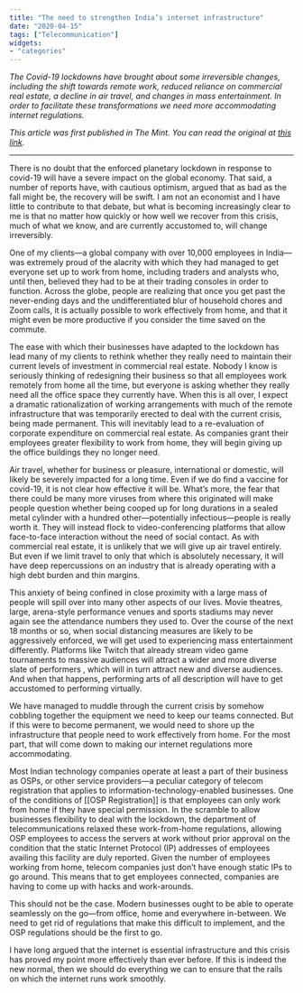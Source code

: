 ```yaml
---
title: "The need to strengthen India’s internet infrastructure"
date: "2020-04-15"
tags: ["Telecommunication"]
widgets: 
- "categories"
---
```


*The Covid-19 lockdowns have brought about some irreversible changes, including the shift towards remote work, reduced reliance on commercial real estate, a decline in air travel, and changes in mass entertainment. In order to facilitate these transformations we need more accommodating internet regulations.*
<!--more-->
*This article was first published in The Mint. You can read the original at [this link](https://www.livemint.com/opinion/columns/the-need-to-strengthen-india-s-internet-infrastructure-11586884148092.html).*

---

There is no doubt that the enforced planetary lockdown in response to covid-19 will have a severe impact on the global economy. That said, a number of reports have, with cautious optimism, argued that as bad as the fall might be, the recovery will be swift. I am not an economist and I have little to contribute to that debate, but what is becoming increasingly clear to me is that no matter how quickly or how well we recover from this crisis, much of what we know, and are currently accustomed to, will change irreversibly.

One of my clients—a global company with over 10,000 employees in India—was extremely proud of the alacrity with which they had managed to get everyone set up to work from home, including traders and analysts who, until then, believed they had to be at their trading consoles in order to function. Across the globe, people are realizing that once you get past the never-ending days and the undifferentiated blur of household chores and Zoom calls, it is actually possible to work effectively from home, and that it might even be more productive if you consider the time saved on the commute.

The ease with which their businesses have adapted to the lockdown has lead many of my clients to rethink whether they really need to maintain their current levels of investment in commercial real estate. Nobody I know is seriously thinking of redesigning their business so that all employees work remotely from home all the time, but everyone is asking whether they really need all the office space they currently have. When this is all over, I expect a dramatic rationalization of working arrangements with much of the remote infrastructure that was temporarily erected to deal with the current crisis, being made permanent. This will inevitably lead to a re-evaluation of corporate expenditure on commercial real estate. As companies grant their employees greater flexibility to work from home, they will begin giving up the office buildings they no longer need.

Air travel, whether for business or pleasure, international or domestic, will likely be severely impacted for a long time. Even if we do find a vaccine for covid-19, it is not clear how effective it will be. What’s more, the fear that there could be many more viruses from where this originated will make people question whether being cooped up for long durations in a sealed metal cylinder with a hundred other—potentially infectious—people is really worth it. They will instead flock to video-conferencing platforms that allow face-to-face interaction without the need of social contact. As with commercial real estate, it is unlikely that we will give up air travel entirely. But even if we limit travel to only that which is absolutely necessary, it will have deep repercussions on an industry that is already operating with a high debt burden and thin margins.

This anxiety of being confined in close proximity with a large mass of people will spill over into many other aspects of our lives. Movie theatres, large, arena-style performance venues and sports stadiums may never again see the attendance numbers they used to. Over the course of the next 18 months or so, when social distancing measures are likely to be aggressively enforced, we will get used to experiencing mass entertainment differently. Platforms like Twitch that already stream video game tournaments to massive audiences will attract a wider and more diverse slate of performers , which will in turn attract new and diverse audiences. And when that happens, performing arts of all description will have to get accustomed to performing virtually.

We have managed to muddle through the current crisis by somehow cobbling together the equipment we need to keep our teams connected. But if this were to become permanent, we would need to shore up the infrastructure that people need to work effectively from home. For the most part, that will come down to making our internet regulations more accommodating.

Most Indian technology companies operate at least a part of their business as OSPs, or other service providers—a peculiar category of telecom registration that applies to information-technology-enabled businesses. One of the conditions of [[OSP Registration]] is that employees can only work from home if they have special permission. In the scramble to allow businesses flexibility to deal with the lockdown, the department of telecommunications relaxed these work-from-home regulations, allowing OSP employees to access the servers at work without prior approval on the condition that the static Internet Protocol (IP) addresses of employees availing this facility are duly reported. Given the number of employees working from home, telecom companies just don’t have enough static IPs to go around. This means that to get employees connected, companies are having to come up with hacks and work-arounds.

This should not be the case. Modern businesses ought to be able to operate seamlessly on the go—from office, home and everywhere in-between. We need to get rid of regulations that make this difficult to implement, and the OSP regulations should be the first to go.

I have long argued that the internet is essential infrastructure and this crisis has proved my point more effectively than ever before. If this is indeed the new normal, then we should do everything we can to ensure that the rails on which the internet runs work smoothly.

